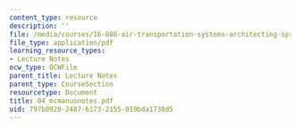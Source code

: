 ```yaml
---
content_type: resource
description: ''
file: /media/courses/16-886-air-transportation-systems-architecting-spring-2004/797b8920248761732155019bda1738d5_04_mcmanusnotes.pdf
file_type: application/pdf
learning_resource_types:
- Lecture Notes
ocw_type: OCWFile
parent_title: Lecture Notes
parent_type: CourseSection
resourcetype: Document
title: 04_mcmanusnotes.pdf
uid: 797b8920-2487-6173-2155-019bda1738d5
---
```

